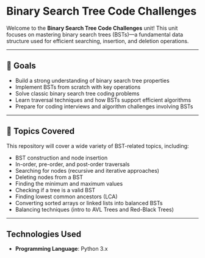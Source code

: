 # Binary Search Tree Code Challenges

Welcome to the **Binary Search Tree Code Challenges** unit! This unit focuses on mastering binary search trees (BSTs)—a fundamental data structure used for efficient searching, insertion, and deletion operations.

---

## 🚀 Goals

- Build a strong understanding of binary search tree properties
- Implement BSTs from scratch with key operations
- Solve classic binary search tree coding problems
- Learn traversal techniques and how BSTs support efficient algorithms
- Prepare for coding interviews and algorithm challenges involving BSTs

---

## 🧩 Topics Covered

This repository will cover a wide variety of BST-related topics, including:

- BST construction and node insertion
- In-order, pre-order, and post-order traversals
- Searching for nodes (recursive and iterative approaches)
- Deleting nodes from a BST
- Finding the minimum and maximum values
- Checking if a tree is a valid BST
- Finding lowest common ancestors (LCA)
- Converting sorted arrays or linked lists into balanced BSTs
- Balancing techniques (intro to AVL Trees and Red-Black Trees)

---

## Technologies Used

- **Programming Language**: Python 3.x
